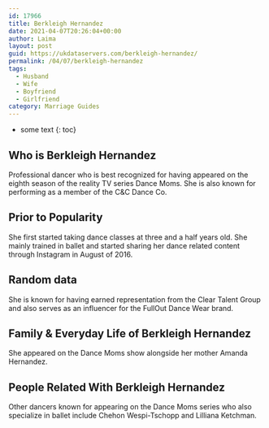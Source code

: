 ```yaml
---
id: 17966
title: Berkleigh Hernandez
date: 2021-04-07T20:26:04+00:00
author: Laima
layout: post
guid: https://ukdataservers.com/berkleigh-hernandez/
permalink: /04/07/berkleigh-hernandez
tags:
  - Husband
  - Wife
  - Boyfriend
  - Girlfriend
category: Marriage Guides
---
```


* some text
{: toc}


## Who is Berkleigh Hernandez
                  
                  
                  
Professional dancer who is best recognized for having appeared on the eighth season of the reality TV series Dance Moms. She is also known for performing as a member of the C&C Dance Co. 
                  
              
            
              
            
                
                
                
## Prior to Popularity
                  
                  
                  
She first started taking dance classes at three and a half years old. She mainly trained in ballet and started sharing her dance related content through Instagram in August of 2016. 
                  
              
            
              
            
                
                
                
## Random data
                  
                  
                  
She is known for having earned representation from the Clear Talent Group and also serves as an influencer for the FullOut Dance Wear brand. 
                  
              
            
              
            
                
                
                
## Family & Everyday Life of Berkleigh Hernandez
                  
                  
                  
She appeared on the Dance Moms show alongside her mother Amanda Hernandez. 
                  
              
            
              
            
                
                
                
## People Related With Berkleigh Hernandez
                  
                  
                  
Other dancers known for appearing on the Dance Moms series who also specialize in ballet include Chehon Wespi-Tschopp and Lilliana Ketchman. 
                  
              
            
              
            
                
              
            
              
              
            
            
              
            
          
          
          